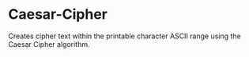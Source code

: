 # Caesar-Cipher
Creates cipher text within the printable character ASCII range using the Caesar Cipher algorithm.
